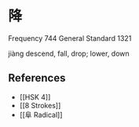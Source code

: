 # 降
Frequency 744
General Standard 1321

jiàng
descend, fall, drop; lower, down

## References
- [[HSK 4]]
- [[8 Strokes]]
- [[阜 Radical]]